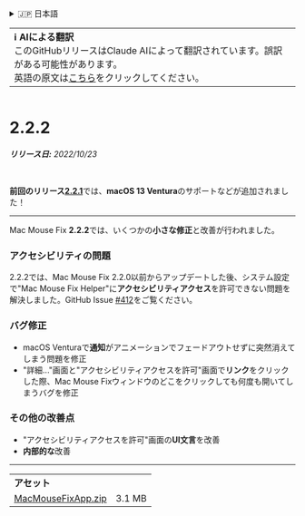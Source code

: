 <details>
<summary>🇯🇵 日本語</summary>

[🇬🇧 English (GitHub)](https://github.com/noah-nuebling/mac-mouse-fix/releases/tag/2.2.2)\
[🇦🇩 Català](https://redirect.macmousefix.com/?target=mmf-release&tag=2.2.2&locale=ca)\
[🇩🇪 Deutsch](https://redirect.macmousefix.com/?target=mmf-release&tag=2.2.2&locale=de)\
[🇪🇸 Español](https://redirect.macmousefix.com/?target=mmf-release&tag=2.2.2&locale=es)\
[🇫🇷 Français](https://redirect.macmousefix.com/?target=mmf-release&tag=2.2.2&locale=fr)\
[🇮🇩 Indonesia](https://redirect.macmousefix.com/?target=mmf-release&tag=2.2.2&locale=id)\
[🇮🇹 Italiano](https://redirect.macmousefix.com/?target=mmf-release&tag=2.2.2&locale=it)\
[🇭🇺 Magyar](https://redirect.macmousefix.com/?target=mmf-release&tag=2.2.2&locale=hu)\
[🇳🇱 Nederlands](https://redirect.macmousefix.com/?target=mmf-release&tag=2.2.2&locale=nl)\
[🇵🇱 Polski](https://redirect.macmousefix.com/?target=mmf-release&tag=2.2.2&locale=pl)\
[🇧🇷 Português (Brasil)](https://redirect.macmousefix.com/?target=mmf-release&tag=2.2.2&locale=pt-BR)\
[🇵🇹 Português (Portugal)](https://redirect.macmousefix.com/?target=mmf-release&tag=2.2.2&locale=pt-PT)\
[🇷🇴 Română](https://redirect.macmousefix.com/?target=mmf-release&tag=2.2.2&locale=ro)\
[🇸🇪 Svenska](https://redirect.macmousefix.com/?target=mmf-release&tag=2.2.2&locale=sv)\
[🇻🇳 Tiếng Việt](https://redirect.macmousefix.com/?target=mmf-release&tag=2.2.2&locale=vi)\
[🇹🇷 Türkçe](https://redirect.macmousefix.com/?target=mmf-release&tag=2.2.2&locale=tr)\
[🇨🇿 Čeština](https://redirect.macmousefix.com/?target=mmf-release&tag=2.2.2&locale=cs)\
[🇬🇷 Ελληνικά](https://redirect.macmousefix.com/?target=mmf-release&tag=2.2.2&locale=el)\
[🇷🇺 Русский](https://redirect.macmousefix.com/?target=mmf-release&tag=2.2.2&locale=ru)\
[🇺🇦 Українська](https://redirect.macmousefix.com/?target=mmf-release&tag=2.2.2&locale=uk)\
[🇮🇱 עברית](https://redirect.macmousefix.com/?target=mmf-release&tag=2.2.2&locale=he)\
[🇸🇦 العربية](https://redirect.macmousefix.com/?target=mmf-release&tag=2.2.2&locale=ar)\
[🇮🇳 हिन्दी](https://redirect.macmousefix.com/?target=mmf-release&tag=2.2.2&locale=hi)\
[🇹🇭 ไทย](https://redirect.macmousefix.com/?target=mmf-release&tag=2.2.2&locale=th)\
[🇨🇳 中文 (简体)](https://redirect.macmousefix.com/?target=mmf-release&tag=2.2.2&locale=zh-Hans)\
[🇨🇳 中文 (繁體)](https://redirect.macmousefix.com/?target=mmf-release&tag=2.2.2&locale=zh-Hant)\
[🇭🇰 中文（香港)](https://redirect.macmousefix.com/?target=mmf-release&tag=2.2.2&locale=zh-HK)\
**🇯🇵 日本語**\
[🇰🇷 한국어](https://redirect.macmousefix.com/?target=mmf-release&tag=2.2.2&locale=ko)\
[Help translate Mac Mouse Fix to different languages!](https://github.com/noah-nuebling/mac-mouse-fix/discussions/731)
</details>
<table align=><td>
<b>ℹ️ AIによる翻訳</b><br>
このGitHubリリースはClaude AIによって翻訳されています。誤訳がある可能性があります。<br>
英語の原文は<a href="https://github.com/noah-nuebling/mac-mouse-fix/releases/tag/2.2.2">こちら</a>をクリックしてください。
</td></table>

<table></table>

# 2.2.2
***リリース日:** 2022/10/23*

<br>

**前回のリリース**[**2.2.1**](https://redirect.macmousefix.com/?target=mmf-release&tag=2.2.1&locale=ja)では、**macOS 13 Ventura**のサポートなどが追加されました！

---

Mac Mouse Fix **2.2.2**では、いくつかの**小さな修正**と改善が行われました。

### アクセシビリティの問題

2.2.2では、Mac Mouse Fix 2.2.0以前からアップデートした後、システム設定で"Mac Mouse Fix Helper"に**アクセシビリティアクセス**を許可できない問題を解決しました。GitHub Issue [#412](https://github.com/noah-nuebling/mac-mouse-fix/issues/412)をご覧ください。

### バグ修正

- macOS Venturaで**通知**がアニメーションでフェードアウトせずに突然消えてしまう問題を修正
- "詳細..."画面と"アクセシビリティアクセスを許可"画面で**リンク**をクリックした際、Mac Mouse Fixウィンドウのどこをクリックしても何度も開いてしまうバグを修正

### その他の改善点

- "アクセシビリティアクセスを許可"画面の**UI文言**を改善
- **内部的な**改善

---

<table align="start">
<tr>
    <td colspan=2>
        <b>アセット</b>
    </td>
</tr>
<tr>
    <td><a href="https://github.com/noah-nuebling/mac-mouse-fix/releases/download/2.2.2/MacMouseFixApp.zip">MacMouseFixApp.zip</a></td>
    <td>3.1 MB</td>
</tr>
</table>